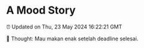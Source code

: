 # A Mood Story

⏰ Updated on Thu, 23 May 2024 16:22:21 GMT

💭 Thought: Mau makan enak setelah deadline selesai.

